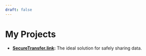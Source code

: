 ```yaml
---
draft: false
---
```


# My Projects

- **[SecureTransfer.link](<https://securetransfer.link>):** The ideal solution for safely sharing data.
